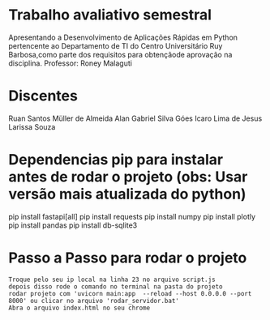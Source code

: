 # Trabalho avaliativo semestral
Apresentando a Desenvolvimento de Aplicações Rápidas em Python pertencente ao Departamento de TI do Centro Universitário Ruy Barbosa,como parte dos requisitos para obtençãode aprovação na disciplina.
Professor: Roney Malaguti

# Discentes
Ruan Santos Müller de Almeida
Alan Gabriel Silva Góes
Icaro Lima de Jesus
Larissa Souza


# Dependencias pip para instalar antes de rodar o projeto (obs: Usar versão mais atualizada do python)
  pip install fastapi[all]
  pip install requests
  pip install numpy
  pip install plotly
  pip install pandas
  pip install db-sqlite3
  

# Passo a Passo para rodar o projeto
    Troque pelo seu ip local na linha 23 no arquivo script.js
    depois disso rode o comando no terminal na pasta do projeto   
    rodar projeto com 'uvicorn main:app  --reload --host 0.0.0.0 --port 8000' ou clicar no arquivo 'rodar_servidor.bat'
    Abra o arquivo index.html no seu chrome
